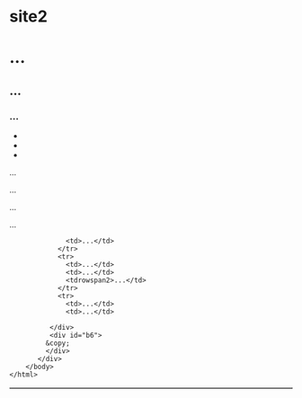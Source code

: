 # site2
<doctype html>
  <html>
    <head>
      <meta chaset="UTF - 8">
      <title> Вивчення HTML Л.р.№1 </title>
    </head>
    <body>
      <div id="b1">
        <div id="b2"> <imgsrc="logpngart">
          <h1>...</h1>
            <h2>...</h2>
          <h3>...</h3>
          </div>
          <div id="b3">
            <ul>
              <li><a...>
                </a></li>
                <li><a...>
                  </a></li>
                  <li><a...>
                    </a></li>
              </div>
            <div id="b4">
              <p>...</p>
              <p>...</p>
              <p>...</p>
            </div>
            <div id="b5">
              <table border="1">
                <tr>
                  <tdcdspan2>...</td>
                 
                  <td>...</td>
                </tr>
                <tr>
                  <td>...</td>
                  <td>...</td>
                  <tdrowspan2>...</td>
                </tr>
                <tr>
                  <td>...</td>
                  <td>...</td>
         
              </div>
              <div id="b6">
             &copy;
             </div>
           </div>
        </body>
    </html>
              

